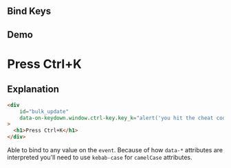 ## Bind Keys

## Demo

<div
    id="bulk_update"
    data-on-keydown.window.ctrl-key.key_k="alert('you hit the cheat code!')"
>
  <h1>Press Ctrl+K</h1>
</div>

## Explanation


```html
<div
    id="bulk_update"
    data-on-keydown.window.ctrl-key.key_k="alert('you hit the cheat code!')"
>
  <h1>Press Ctrl+K</h1>
</div>
```

Able to bind to any value on the `event`.  Because of how `data-*` attributes are interpreted you'll need to use `kebab-case` for `camelCase` attributes.
